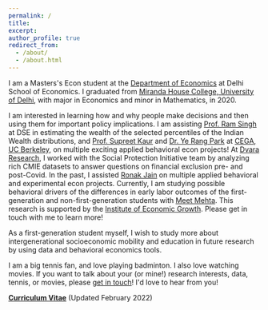 ```yaml
---
permalink: /
title:
excerpt:
author_profile: true
redirect_from: 
  - /about/
  - /about.html
---
```


I am a Masters's Econ student at the [Department of Economics](https://econdse.org/) at Delhi School of Economics. I graduated from [Miranda House College, University of Delhi](https://www.mirandahouse.ac.in/), with major in Economics and minor in Mathematics, in 2020. 

I am interested in learning how and why people make decisions and then using them for important policy implications. I am assisting [Prof. Ram Singh](http://econdse.org/ramsingh/) at DSE in estimating the wealth of the selected percentiles of the Indian Wealth distributions, and [Prof. Supreet Kaur](https://www.supreetkaur.com/) and [Dr. Ye Rang Park](https://www.linkedin.com/in/ye-rang-park-0a4a9a211/) at [CEGA, UC Berkeley](https://cega.berkeley.edu/), on multiple exciting applied behavioral econ projects! At [Dvara Research](https://www.dvara.com/research/social-protection-initiative/), I worked with the Social Protection Initiative team by analyzing rich CMIE datasets to answer questions on financial exclusion pre- and post-Covid. In the past, I assisted [Ronak Jain](https://scholar.harvard.edu/ronakjain/home) on multiple applied behavioral and experimental econ projects. Currently, I am studying possible behavioral drivers of the differences in early labor outcomes of the first-generation and non-first-generation students with [Meet Mehta](https://twitter.com/meet_econ?lang=en). This research is supported by the [Institute of Economic Growth](http://iegindia.org/). Please get in touch with me to learn more!

As a first-generation student myself, I wish to study more about intergenerational socioeconomic mobility and education in future research by using data and behavioral economics tools.

I am a big tennis fan, and love playing badminton. I also love watching movies. If you want to talk about your (or mine!) research interests, data, tennis, or movies, please [get in touch](mailto:aartimalik96@gmail.com)! I'd love to hear from you!

__[Curriculum Vitae](/web_cv.pdf")__ (Updated February 2022)